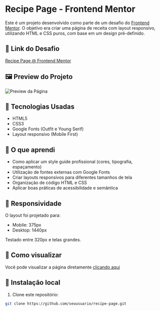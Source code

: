 # Recipe Page - Frontend Mentor

Este é um projeto desenvolvido como parte de um desafio do [Frontend Mentor](https://www.frontendmentor.io). O objetivo era criar uma página de receita com layout responsivo, utilizando HTML e CSS puros, com base em um design pré-definido.

## 🔗 Link do Desafio

[Recipe Page @ Frontend Mentor](https://www.frontendmentor.io/challenges/recipe-page-KiTsR8QQKm)

## 🖼️ Preview do Projeto

![Preview da Página](./images/preview) <!-- Substitua com o caminho da imagem de preview -->

## 🚀 Tecnologias Usadas

- HTML5
- CSS3
- Google Fonts (Outfit e Young Serif)
- Layout responsivo (Mobile First)

## 🎯 O que aprendi

- Como aplicar um style guide profissional (cores, tipografia, espaçamento)
- Utilização de fontes externas com Google Fonts
- Criar layouts responsivos para diferentes tamanhos de tela
- Organização de código HTML e CSS
- Aplicar boas práticas de acessibilidade e semântica

## 📱 Responsividade

O layout foi projetado para:
- Mobile: 375px
- Desktop: 1440px

Testado entre 320px e telas grandes.

## 📎 Como visualizar

Você pode visualizar a página diretamente [clicando aqui](https://diego735-hub.github.io/recipe-page/)  


## 📌 Instalação local

1. Clone este repositório:
```bash
git clone https://github.com/seuusuario/recipe-page.git
